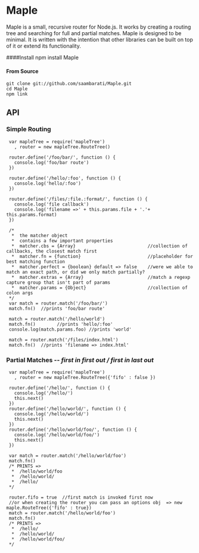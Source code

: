 
Maple
=====

Maple is a small, recursive router for Node.js. It works by creating a routing tree and searching for full and partial matches.
Maple is designed to be minimal. It is written with the intention that other libraries can be built on top of it or extend its functionality.

####Install
    npm install Maple
#### From Source
    git clone git://github.com/saambarati/Maple.git
    cd Maple
    npm link

API
---

### Simple Routing
     var mapleTree = require('mapleTree') 
       , router = new mapleTree.RouteTree()
      
     router.define('/foo/bar/', function () {
       console.log('foo/bar route')
     })
     
     router.define('/hello/:foo', function () {
       console.log('hello/:foo')
     })
     
     router.define('/files/:file.:format/', function () {
       console.log('file callback')
       console.log('filename =>' + this.params.file + '.'+ this.params.format)
     })
    
     /*
      *  the matcher object
      *  contains a few important properties
      *  matcher.cbs = {Array}                           //collection of callbacks, the closest match first
      *  matcher.fn = {function}                         //placeholder for best matching function
      *  matcher.perfect = {boolean} default => false    //were we able to match an exact path, or did we only match partially?
      *  matcher.extras = {Array}                        //match a regexp capture group that isn't part of params
      *  matcher.params = {Object}                       //collection of colon args
     */ 
     var match = router.match('/foo/bar/')
     match.fn()  //prints 'foo/bar route'
     
     match = router.match('/hello/world')
     match.fn()        //prints 'hello/:foo'
     console.log(match.params.foo) //prints 'world'
     
     match = router.match('/files/index.html') 
     match.fn()  //prints 'filename => index.html'
     
  
### Partial Matches -- *first in first out / first in last out*
     var mapleTree = require('mapleTree') 
       , router = new mapleTree.RouteTree({'fifo' : false })
  
     router.define('/hello/', function () {
       console.log('/hello/')
       this.next()
     })
     router.define('/hello/world/', function () {
       console.log('/hello/world/')
       this.next()
     })
     router.define('/hello/world/foo/', function () {
       console.log('/hello/world/foo/')
       this.next()
     })
  
     var match = router.match('/hello/world/foo')
     match.fn()
     /* PRINTS =>
      *  /hello/world/foo
      *  /hello/world/ 
      *  /hello/
     */
  
     router.fifo = true  //first match is invoked first now
     //or when creating the router you can pass an options obj  => new maple.RouteTree({'fifo' : true})
     match = router.match('/hello/world/foo')
     match.fn()
     /* PRINTS =>
      *  /hello/
      *  /hello/world/ 
      *  /hello/world/foo/
     */
  

